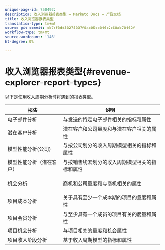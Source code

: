 ```yaml
---
unique-page-id: 7504922
description: 收入浏览器报表类型 — Marketo Docs — 产品文档
title: 收入浏览器报表类型
translation-type: tm+mt
source-git-commit: cb7df3dd38275837f8ab05ce846c2c68ab78462f
workflow-type: tm+mt
source-wordcount: '146'
ht-degree: 0%

---
```



# 收入浏览器报表类型{#revenue-explorer-report-types}

以下是使用收入周期分析时将遇到的报表类型。

<table> 
 <thead> 
  <tr> 
   <th>报告</th> 
   <th>说明</th> 
  </tr> 
 </thead> 
 <tbody> 
  <tr> 
   <td>电子邮件分析</td> 
   <td>与发送的特定电子邮件相关的指标和属性</td> 
  </tr> 
  <tr> 
   <td>潜在客户分析</td> 
   <td>潜在客户和公司量度和与潜在客户相关的属性</td> 
  </tr> 
  <tr> 
   <td>模型性能分析(公司)</td> 
   <td>与按公司划分的收入周期模型相关的指标和属性</td> 
  </tr> 
  <tr> 
   <td>模型性能分析（潜在客户）</td> 
   <td>与按销售线索划分的收入周期模型相关的指标和属性</td> 
  </tr> 
  <tr> 
   <td>机会分析</td> 
   <td><p>商机和公司量度和与商机相关的属性</p></td> 
  </tr> 
  <tr> 
   <td>项目成本分析</td> 
   <td>关于具有至少一个成本期的项目的量度和属性</td> 
  </tr> 
  <tr> 
   <td>项目会员分析</td> 
   <td>与至少具有一个成员的项目有关的度量和属性</td> 
  </tr> 
  <tr> 
   <td>项目机会分析</td> 
   <td>与项目相关的量度和机会属性</td> 
  </tr> 
  <tr> 
   <td>项目收入阶段分析</td> 
   <td>基于收入周期模型的指标和属性</td> 
  </tr> 
 </tbody> 
</table>
